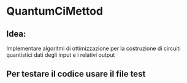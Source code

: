 # QuantumCiMettod
## Idea:
Implementare algoritmi di ottimizzazione per la costruzione di circuiti quantistici dati degli input e i relativi output
## Per testare il codice usare il file test